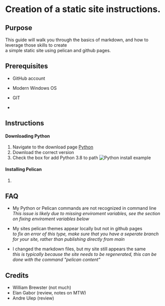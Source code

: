 # Creation of a static site instructions.


## Purpose  
This guide will walk you through the basics of markdown, and how to leverage those skills to create  
a simple static site using pelican and github pages.

## Prerequisites

* GitHub account 

* Modern Windows OS  

*  GIT  

*  

## Instructions
#### Downloading Python
1. Navigate to the download page [Python](https://www.python.org/downloads/)
2. Download the correct version
3. Check the box for add Python 3.8 to path 
![Python install example](https://docs.python.org/3/_images/win_installer.png)
#### Installing Pelican
1. 

## FAQ

* My Python or Pelican commands are not recognized in command line  
    *This issue is likely due to missing enviroment variables, see the section on fixing enviroment variables below*

* My sites pelican themes appear locally but not in github pages  
 *to fix an error of this type, make sure that you have a seperate branch for your site, rather than publishing directly from main*

* I changed the markdown files, but my site still appears the same  
 *this is typically because the site needs to be regenerated, this can be done with the command "pelican content"*

## Credits

* William Brewster (not much)
* Elan Gabor (review, notes on MTW)
* Andre Ulep (review)
